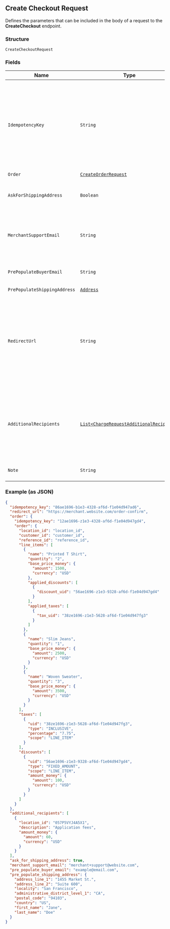 ## Create Checkout Request

Defines the parameters that can be included in the body of
a request to the __CreateCheckout__ endpoint.

### Structure

`CreateCheckoutRequest`

### Fields

| Name | Type | Tags | Description |
|  --- | --- | --- | --- |
| `IdempotencyKey` | `String` |  | A unique string that identifies this checkout among others<br>you've created. It can be any valid string but must be unique for every<br>order sent to Square Checkout for a given location ID.<br><br>The idempotency key is used to avoid processing the same order more than<br>once. If you're unsure whether a particular checkout was created<br>successfully, you can reattempt it with the same idempotency key and all the<br>same other parameters without worrying about creating duplicates.<br><br>We recommend using a random number/string generator native to the language<br>you are working in to generate strings for your idempotency keys.<br><br>See the [Idempotency](https://developer.squareup.com/docs/working-with-apis/idempotency) guide for more information. |
| `Order` | [`CreateOrderRequest`](/doc/models/create-order-request.md) |  | - |
| `AskForShippingAddress` | `Boolean` | Optional | If `true`, Square Checkout will collect shipping information on your<br>behalf and store that information with the transaction information in your<br>Square Dashboard.<br><br>Default: `false`. |
| `MerchantSupportEmail` | `String` | Optional | The email address to display on the Square Checkout confirmation page<br>and confirmation email that the buyer can use to contact the merchant.<br><br>If this value is not set, the confirmation page and email will display the<br>primary email address associated with the merchant's Square account.<br><br>Default: none; only exists if explicitly set. |
| `PrePopulateBuyerEmail` | `String` | Optional | If provided, the buyer's email is pre-populated on the checkout page<br>as an editable text field.<br><br>Default: none; only exists if explicitly set. |
| `PrePopulateShippingAddress` | [`Address`](/doc/models/address.md) | Optional | Represents a physical address. |
| `RedirectUrl` | `String` | Optional | The URL to redirect to after checkout is completed with `checkoutId`,<br>Square's `orderId`, `transactionId`, and `referenceId` appended as URL<br>parameters. For example, if the provided redirect_url is<br>`http://www.example.com/order-complete`, a successful transaction redirects<br>the customer to:<br><br>`http://www.example.com/order-complete?checkoutId=xxxxxx&orderId=xxxxxx&referenceId=xxxxxx&transactionId=xxxxxx`<br><br>If you do not provide a redirect URL, Square Checkout will display an order<br>confirmation page on your behalf; however Square strongly recommends that<br>you provide a redirect URL so you can verify the transaction results and<br>finalize the order through your existing/normal confirmation workflow.<br><br>Default: none; only exists if explicitly set. |
| `AdditionalRecipients` | [`List<ChargeRequestAdditionalRecipient>`](/doc/models/charge-request-additional-recipient.md) | Optional | The basic primitive of multi-party transaction. The value is optional.<br>The transaction facilitated by you can be split from here.<br><br>If you provide this value, the `amount_money` value in your additional_recipients<br>must not be more than 90% of the `total_money` calculated by Square for your order.<br>The `location_id` must be the valid location of the app owner merchant.<br><br>This field requires `PAYMENTS_WRITE_ADDITIONAL_RECIPIENTS` OAuth permission.<br><br>This field is currently not supported in sandbox. |
| `Note` | `String` | Optional | An optional note to associate with the checkout object.<br><br>This value cannot exceed 60 characters. |

### Example (as JSON)

```json
{
  "idempotency_key": "86ae1696-b1e3-4328-af6d-f1e04d947ad6",
  "redirect_url": "https://merchant.website.com/order-confirm",
  "order": {
    "idempotency_key": "12ae1696-z1e3-4328-af6d-f1e04d947gd4",
    "order": {
      "location_id": "location_id",
      "customer_id": "customer_id",
      "reference_id": "reference_id",
      "line_items": [
        {
          "name": "Printed T Shirt",
          "quantity": "2",
          "base_price_money": {
            "amount": 1500,
            "currency": "USD"
          },
          "applied_discounts": [
            {
              "discount_uid": "56ae1696-z1e3-9328-af6d-f1e04d947gd4"
            }
          ],
          "applied_taxes": [
            {
              "tax_uid": "38ze1696-z1e3-5628-af6d-f1e04d947fg3"
            }
          ]
        },
        {
          "name": "Slim Jeans",
          "quantity": "1",
          "base_price_money": {
            "amount": 2500,
            "currency": "USD"
          }
        },
        {
          "name": "Woven Sweater",
          "quantity": "3",
          "base_price_money": {
            "amount": 3500,
            "currency": "USD"
          }
        }
      ],
      "taxes": [
        {
          "uid": "38ze1696-z1e3-5628-af6d-f1e04d947fg3",
          "type": "INCLUSIVE",
          "percentage": "7.75",
          "scope": "LINE_ITEM"
        }
      ],
      "discounts": [
        {
          "uid": "56ae1696-z1e3-9328-af6d-f1e04d947gd4",
          "type": "FIXED_AMOUNT",
          "scope": "LINE_ITEM",
          "amount_money": {
            "amount": 100,
            "currency": "USD"
          }
        }
      ]
    }
  },
  "additional_recipients": [
    {
      "location_id": "057P5VYJ4A5X1",
      "description": "Application fees",
      "amount_money": {
        "amount": 60,
        "currency": "USD"
      }
    }
  ],
  "ask_for_shipping_address": true,
  "merchant_support_email": "merchant+support@website.com",
  "pre_populate_buyer_email": "example@email.com",
  "pre_populate_shipping_address": {
    "address_line_1": "1455 Market St.",
    "address_line_2": "Suite 600",
    "locality": "San Francisco",
    "administrative_district_level_1": "CA",
    "postal_code": "94103",
    "country": "US",
    "first_name": "Jane",
    "last_name": "Doe"
  }
}
```

